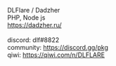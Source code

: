 DLFlare / Dadzher<br>
PHP, Node js<br>
https://dadzher.ru/<br>
<br>
discord: dlf#8822<br>
community: https://discord.gg/pkg<br>
qiwi: https://qiwi.com/n/DLFLARE<br>
